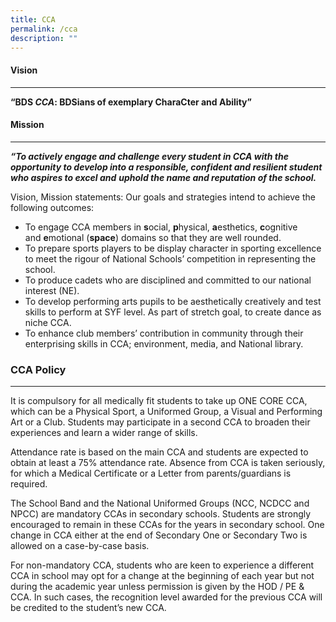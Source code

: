 ```yaml
---
title: CCA
permalink: /cca
description: ""
---
```

#### Vision
------

**“BDS *CCA*: BDSians of exemplary CharaCter and Ability”** 


#### Mission
-------

**_“To actively engage and challenge every student in CCA with the opportunity to develop into a responsible, confident and resilient student who aspires to excel and_** **_uphold the name and reputation of the school._**

Vision, Mission statements: Our goals and strategies intend to achieve the following outcomes:   

*   To engage CCA members in **s**ocial, **p**hysical, **a**esthetics, **c**ognitive and **e**motional (**space**) domains so that they are well rounded.
*   To prepare sports players to be display character in sporting excellence to meet the rigour of National Schools’ competition in representing the school.
*   To produce cadets who are disciplined and committed to our national interest (NE).
*   To develop performing arts pupils to be aesthetically creatively and test skills to perform at SYF level. As part of stretch goal, to create dance as niche CCA.
*   To enhance club members’ contribution in community through their enterprising skills in CCA; environment, media, and National library. 

 
### CCA Policy
----------

It is compulsory for all medically fit students to take up ONE CORE CCA, which can be a Physical Sport, a Uniformed Group, a Visual and Performing Art or a Club. Students may participate in a second CCA to broaden their experiences and learn a wider range of skills.

  

Attendance rate is based on the main CCA and students are expected to obtain at least a 75% attendance rate. Absence from CCA is taken seriously, for which a Medical Certificate or a Letter from parents/guardians is required.

  

The School Band and the National Uniformed Groups (NCC, NCDCC and NPCC) are mandatory CCAs in secondary schools. Students are strongly encouraged to remain in these CCAs for the years in secondary school. One change in CCA either at the end of Secondary One or Secondary Two is allowed on a case-by-case basis.

  

For non-mandatory CCA, students who are keen to experience a different CCA in school may opt for a change at the beginning of each year but not during the academic year unless permission is given by the HOD / PE & CCA. In such cases, the recognition level awarded for the previous CCA will be credited to the student’s new CCA.